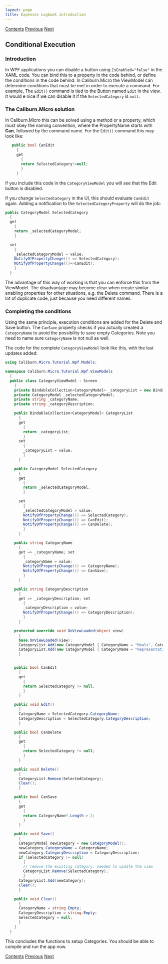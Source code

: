 ```yaml
---
layout: page
title: Expenses Logbook introduction
---
```


[Contents](Contents) [Previous](CategoryView) [Next](ConditionalExecution)

## Conditional Execution

### Introduction

In WPF applications you can disable a button using ``IsEnabled="false"`` in the XAML code. You can bind this to a property in the code behind, or define the conditions in the code behind. In Caliburn.Micro the ViewModel can determine conditions that must be met in order to execute a command. For example, The ``Edit()`` command is tied to the Button named ``Edit`` in the view. It would e nice if we can disable it if the ``SelectedCategory`` is ``null``.

### The Caliburn.Micro solution

In Caliburn.Micro this can be solved using a method or a property, which must obey the naming convention, where the PropertyName starts with **Can**, followed by the command name. For the ``Edit()`` command this may look like:

```csharp
   public bool CanEdit 
     { 
     get
       {
       return SelectedCategory!=null;
       }
     }
```

If you include this code in the ``CategoryViewModel`` you will see that  the Edit button is disabled.

If you change ``SelectedCategory`` in the UI, this should evaluate ``CanEdit`` again. Adding a notification to the ``SelectedCategoryProperty`` will do the job:

```csharp
public CategoryModel SelectedCategory
  {
  get
    {
    return _selectedCategoryModel;
    }

  set
    {
    _selectedCategoryModel = value;
    NotifyOfPropertyChange(() => SelectedCategory);
    NotifyOfPropertyChange(()=>CanEdit);
    }
  }
```

The advantage of this way of working is that you can enforce this from the ViewModel. The disadvantage may become clear when create similar enabling properties for other situations, e.g. the Delete command. There is a lot of duplicate code, just because you need different names.

### Completing the conditions

Using the same principle, execution conditions are added for the Delete and Save button. The ``CanSave`` property checks if you actually created a ``CategoryName`` to avoid the possibility to save empty Categories. Note you need to name sure ``CategoryName`` is not null as well.

The code for the complete ``CategoryViewModel`` look like this, with the last updates added:

```csharp
using Caliburn.Micro.Tutorial.Wpf.Models;

namespace Caliburn.Micro.Tutorial.Wpf.ViewModels
  {
  public class CategoryViewModel : Screen
    {
    private BindableCollection<CategoryModel> _categoryList = new BindableCollection<CategoryModel>();
    private CategoryModel _selectedCategoryModel;
    private string _categoryName;
    private string _categoryDescription;

    public BindableCollection<CategoryModel> CategoryList
      {
      get
        {
        return _categoryList;
        }
      set
        {
        _categoryList = value;
        }
      }

    public CategoryModel SelectedCategory
      {
      get
        {
        return _selectedCategoryModel;
        }

      set
        {
        _selectedCategoryModel = value;
        NotifyOfPropertyChange(() => SelectedCategory);
        NotifyOfPropertyChange(() => CanEdit);
        NotifyOfPropertyChange(() => CanDelete);
        }
      }

    public string CategoryName
      {
      get => _categoryName; set
        {
        _categoryName = value;
        NotifyOfPropertyChange(() => CategoryName);
        NotifyOfPropertyChange(() => CanSave);
        }
      }

    public string CategoryDescription
      {
      get => _categoryDescription; set
        {
        _categoryDescription = value;
        NotifyOfPropertyChange(() => CategoryDescription);
        }
      }

    protected override void OnViewLoaded(object view)
      {
      base.OnViewLoaded(view);
      CategoryList.Add(new CategoryModel { CategoryName = "Meals", CategoryDescription = "Lunched and diners" });
      CategoryList.Add(new CategoryModel { CategoryName = "Representation", CategoryDescription = "Gifts for our customers" });
      }


    public bool CanEdit
      {
      get
        {
        return SelectedCategory != null;
        }
      }

    public void Edit()
      {
      CategoryName = SelectedCategory.CategoryName;
      CategoryDescription = SelectedCategory.CategoryDescription;
      }

    public bool CanDelete
      {
      get
        {
        return SelectedCategory != null;
        }
      }

    public void Delete()
      {
      CategoryList.Remove(SelectedCategory);
      Clear();
      }

    public bool CanSave
      {
      get
        {
        return CategoryName?.Length > 2;
        }
      }

    public void Save()
      {
      CategoryModel newCategory = new CategoryModel();
      newCategory.CategoryName = CategoryName;
      newCategory.CategoryDescription = CategoryDescription;
      if (SelectedCategory != null)
        {
        // remove the existing category, needed to update the view
        CategoryList.Remove(SelectedCategory);
        }
      CategoryList.Add(newCategory);
      Clear();
      }

    public void Clear()
      {
      CategoryName = string.Empty;
      CategoryDescription = string.Empty;
      SelectedCategory = null;
      }
    }
  }
```

This concludes the functions to setup Categories. You should be able to compile and run the app now.

[Contents](Contents) [Previous](CategoryView) [Next](ConditionalExecution)

